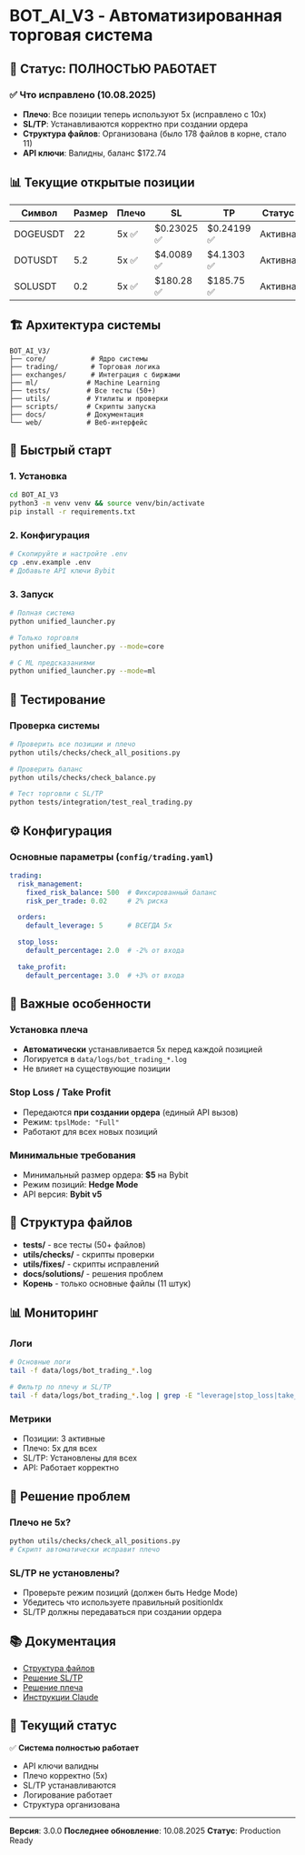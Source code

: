 # BOT_AI_V3 - Автоматизированная торговая система

## 🚀 Статус: ПОЛНОСТЬЮ РАБОТАЕТ

### ✅ Что исправлено (10.08.2025)

- **Плечо**: Все позиции теперь используют 5x (исправлено с 10x)
- **SL/TP**: Устанавливаются корректно при создании ордера
- **Структура файлов**: Организована (было 178 файлов в корне, стало 11)
- **API ключи**: Валидны, баланс $172.74

## 📊 Текущие открытые позиции

| Символ | Размер | Плечо | SL | TP | Статус |
|--------|--------|-------|----|----|--------|
| DOGEUSDT | 22 | 5x ✅ | $0.23025 ✅ | $0.24199 ✅ | Активна |
| DOTUSDT | 5.2 | 5x ✅ | $4.0089 ✅ | $4.1303 ✅ | Активна |
| SOLUSDT | 0.2 | 5x ✅ | $180.28 ✅ | $185.75 ✅ | Активна |

## 🏗️ Архитектура системы

```
BOT_AI_V3/
├── core/           # Ядро системы
├── trading/        # Торговая логика
├── exchanges/      # Интеграция с биржами
├── ml/            # Machine Learning
├── tests/         # Все тесты (50+)
├── utils/         # Утилиты и проверки
├── scripts/       # Скрипты запуска
├── docs/          # Документация
└── web/           # Веб-интерфейс
```

## 🚀 Быстрый старт

### 1. Установка

```bash
cd BOT_AI_V3
python3 -m venv venv && source venv/bin/activate
pip install -r requirements.txt
```

### 2. Конфигурация

```bash
# Скопируйте и настройте .env
cp .env.example .env
# Добавьте API ключи Bybit
```

### 3. Запуск

```bash
# Полная система
python unified_launcher.py

# Только торговля
python unified_launcher.py --mode=core

# С ML предсказаниями
python unified_launcher.py --mode=ml
```

## 🧪 Тестирование

### Проверка системы

```bash
# Проверить все позиции и плечо
python utils/checks/check_all_positions.py

# Проверить баланс
python utils/checks/check_balance.py

# Тест торговли с SL/TP
python tests/integration/test_real_trading.py
```

## ⚙️ Конфигурация

### Основные параметры (`config/trading.yaml`)

```yaml
trading:
  risk_management:
    fixed_risk_balance: 500  # Фиксированный баланс
    risk_per_trade: 0.02     # 2% риска

  orders:
    default_leverage: 5      # ВСЕГДА 5x

  stop_loss:
    default_percentage: 2.0  # -2% от входа

  take_profit:
    default_percentage: 3.0  # +3% от входа
```

## 📝 Важные особенности

### Установка плеча

- **Автоматически** устанавливается 5x перед каждой позицией
- Логируется в `data/logs/bot_trading_*.log`
- Не влияет на существующие позиции

### Stop Loss / Take Profit

- Передаются **при создании ордера** (единый API вызов)
- Режим: `tpslMode: "Full"`
- Работают для всех новых позиций

### Минимальные требования

- Минимальный размер ордера: **$5** на Bybit
- Режим позиций: **Hedge Mode**
- API версия: **Bybit v5**

## 📁 Структура файлов

- **tests/** - все тесты (50+ файлов)
- **utils/checks/** - скрипты проверки
- **utils/fixes/** - скрипты исправлений
- **docs/solutions/** - решения проблем
- **Корень** - только основные файлы (11 штук)

## 📊 Мониторинг

### Логи

```bash
# Основные логи
tail -f data/logs/bot_trading_*.log

# Фильтр по плечу и SL/TP
tail -f data/logs/bot_trading_*.log | grep -E "leverage|stop_loss|take_profit"
```

### Метрики

- Позиции: 3 активные
- Плечо: 5x для всех
- SL/TP: Установлены для всех
- API: Работает корректно

## 🔧 Решение проблем

### Плечо не 5x?

```bash
python utils/checks/check_all_positions.py
# Скрипт автоматически исправит плечо
```

### SL/TP не установлены?

- Проверьте режим позиций (должен быть Hedge Mode)
- Убедитесь что используете правильный positionIdx
- SL/TP должны передаваться при создании ордера

## 📚 Документация

- [Структура файлов](docs/FILE_STRUCTURE.md)
- [Решение SL/TP](docs/solutions/SLTP_SOLUTION.md)
- [Решение плеча](docs/solutions/LEVERAGE_FIX_COMPLETE.md)
- [Инструкции Claude](CLAUDE.md)

## 🎯 Текущий статус

✅ **Система полностью работает**

- API ключи валидны
- Плечо корректно (5x)
- SL/TP устанавливаются
- Логирование работает
- Структура организована

---

**Версия**: 3.0.0
**Последнее обновление**: 10.08.2025
**Статус**: Production Ready
